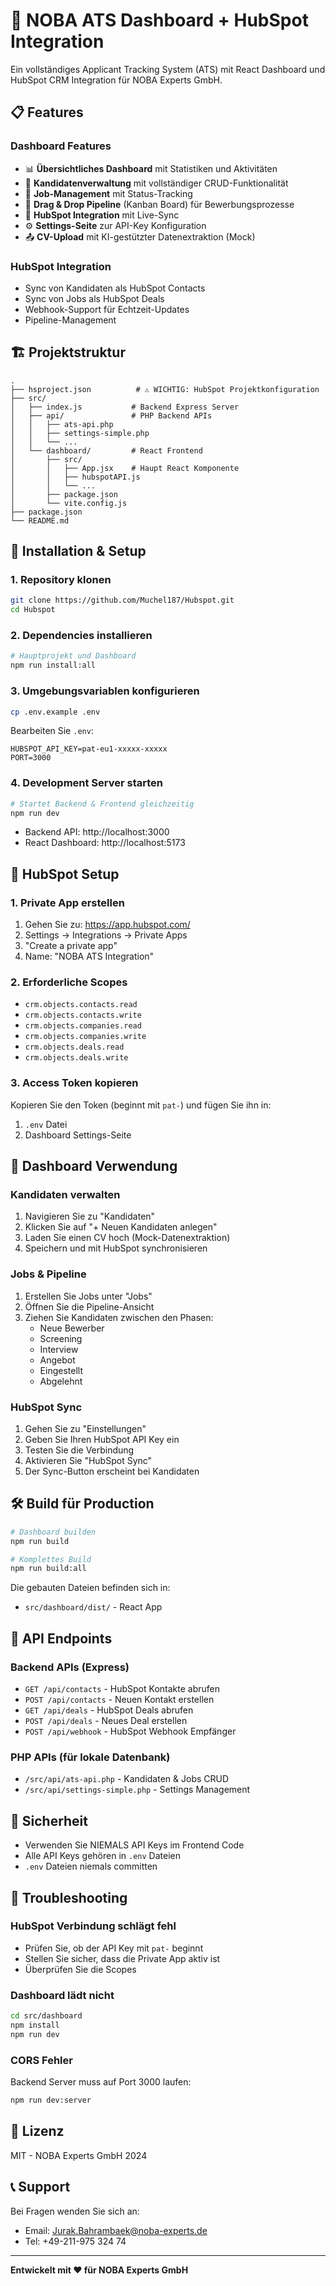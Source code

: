 # 🚀 NOBA ATS Dashboard + HubSpot Integration

Ein vollständiges Applicant Tracking System (ATS) mit React Dashboard und HubSpot CRM Integration für NOBA Experts GmbH.

## 📋 Features

### Dashboard Features
- 📊 **Übersichtliches Dashboard** mit Statistiken und Aktivitäten
- 👥 **Kandidatenverwaltung** mit vollständiger CRUD-Funktionalität
- 💼 **Job-Management** mit Status-Tracking
- 📌 **Drag & Drop Pipeline** (Kanban Board) für Bewerbungsprozesse
- 🔗 **HubSpot Integration** mit Live-Sync
- ⚙️ **Settings-Seite** zur API-Key Konfiguration
- 📤 **CV-Upload** mit KI-gestützter Datenextraktion (Mock)

### HubSpot Integration
- Sync von Kandidaten als HubSpot Contacts
- Sync von Jobs als HubSpot Deals
- Webhook-Support für Echtzeit-Updates
- Pipeline-Management

## 🏗️ Projektstruktur

```
.
├── hsproject.json          # ⚠️ WICHTIG: HubSpot Projektkonfiguration
├── src/
│   ├── index.js           # Backend Express Server
│   ├── api/               # PHP Backend APIs
│   │   ├── ats-api.php
│   │   ├── settings-simple.php
│   │   └── ...
│   └── dashboard/         # React Frontend
│       ├── src/
│       │   ├── App.jsx    # Haupt React Komponente
│       │   ├── hubspotAPI.js
│       │   └── ...
│       ├── package.json
│       └── vite.config.js
├── package.json
└── README.md
```

## 🚀 Installation & Setup

### 1. Repository klonen
```bash
git clone https://github.com/Muchel187/Hubspot.git
cd Hubspot
```

### 2. Dependencies installieren
```bash
# Hauptprojekt und Dashboard
npm run install:all
```

### 3. Umgebungsvariablen konfigurieren
```bash
cp .env.example .env
```

Bearbeiten Sie `.env`:
```env
HUBSPOT_API_KEY=pat-eu1-xxxxx-xxxxx
PORT=3000
```

### 4. Development Server starten
```bash
# Startet Backend & Frontend gleichzeitig
npm run dev
```

- Backend API: http://localhost:3000
- React Dashboard: http://localhost:5173

## 🔑 HubSpot Setup

### 1. Private App erstellen
1. Gehen Sie zu: https://app.hubspot.com/
2. Settings → Integrations → Private Apps
3. "Create a private app"
4. Name: "NOBA ATS Integration"

### 2. Erforderliche Scopes
- `crm.objects.contacts.read`
- `crm.objects.contacts.write`
- `crm.objects.companies.read`
- `crm.objects.companies.write`
- `crm.objects.deals.read`
- `crm.objects.deals.write`

### 3. Access Token kopieren
Kopieren Sie den Token (beginnt mit `pat-`) und fügen Sie ihn in:
1. `.env` Datei
2. Dashboard Settings-Seite

## 📱 Dashboard Verwendung

### Kandidaten verwalten
1. Navigieren Sie zu "Kandidaten"
2. Klicken Sie auf "+ Neuen Kandidaten anlegen"
3. Laden Sie einen CV hoch (Mock-Datenextraktion)
4. Speichern und mit HubSpot synchronisieren

### Jobs & Pipeline
1. Erstellen Sie Jobs unter "Jobs"
2. Öffnen Sie die Pipeline-Ansicht
3. Ziehen Sie Kandidaten zwischen den Phasen:
   - Neue Bewerber
   - Screening
   - Interview
   - Angebot
   - Eingestellt
   - Abgelehnt

### HubSpot Sync
1. Gehen Sie zu "Einstellungen"
2. Geben Sie Ihren HubSpot API Key ein
3. Testen Sie die Verbindung
4. Aktivieren Sie "HubSpot Sync"
5. Der Sync-Button erscheint bei Kandidaten

## 🛠️ Build für Production

```bash
# Dashboard builden
npm run build

# Komplettes Build
npm run build:all
```

Die gebauten Dateien befinden sich in:
- `src/dashboard/dist/` - React App

## 📡 API Endpoints

### Backend APIs (Express)
- `GET /api/contacts` - HubSpot Kontakte abrufen
- `POST /api/contacts` - Neuen Kontakt erstellen
- `GET /api/deals` - HubSpot Deals abrufen
- `POST /api/deals` - Neues Deal erstellen
- `POST /api/webhook` - HubSpot Webhook Empfänger

### PHP APIs (für lokale Datenbank)
- `/src/api/ats-api.php` - Kandidaten & Jobs CRUD
- `/src/api/settings-simple.php` - Settings Management

## 🔐 Sicherheit

- Verwenden Sie NIEMALS API Keys im Frontend Code
- Alle API Keys gehören in `.env` Dateien
- `.env` Dateien niemals committen

## 🐛 Troubleshooting

### HubSpot Verbindung schlägt fehl
- Prüfen Sie, ob der API Key mit `pat-` beginnt
- Stellen Sie sicher, dass die Private App aktiv ist
- Überprüfen Sie die Scopes

### Dashboard lädt nicht
```bash
cd src/dashboard
npm install
npm run dev
```

### CORS Fehler
Backend Server muss auf Port 3000 laufen:
```bash
npm run dev:server
```

## 📝 Lizenz

MIT - NOBA Experts GmbH 2024

## 📞 Support

Bei Fragen wenden Sie sich an:
- Email: Jurak.Bahrambaek@noba-experts.de
- Tel: +49-211-975 324 74

---

**Entwickelt mit ❤️ für NOBA Experts GmbH**